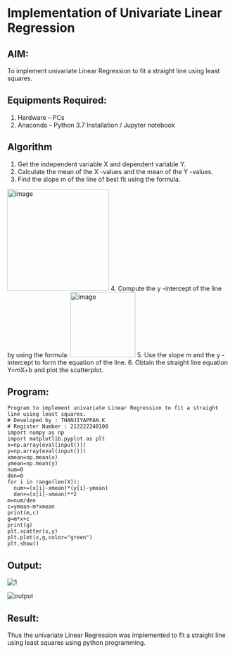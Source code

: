 # Implementation of Univariate Linear Regression
## AIM:
To implement univariate Linear Regression to fit a straight line using least squares.

## Equipments Required:
1. Hardware – PCs
2. Anaconda – Python 3.7 Installation / Jupyter notebook

## Algorithm
1. Get the independent variable X and dependent variable Y.
2. Calculate the mean of the X -values and the mean of the Y -values.
3. Find the slope m of the line of best fit using the formula. 
<img width="231" alt="image" src="https://user-images.githubusercontent.com/93026020/192078527-b3b5ee3e-992f-46c4-865b-3b7ce4ac54ad.png">
4. Compute the y -intercept of the line by using the formula:
<img width="148" alt="image" src="https://user-images.githubusercontent.com/93026020/192078545-79d70b90-7e9d-4b85-9f8b-9d7548a4c5a4.png">
5. Use the slope m and the y -intercept to form the equation of the line.
6. Obtain the straight line equation Y=mX+b and plot the scatterplot.

## Program:
```
Program to implement univariate Linear Regression to fit a straight line using least squares.
# Developed by : THANJIYAPPAN.K
# Register Number : 212222240108
import numpy as np
import matplotlib.pyplot as plt
x=np.array(eval(input()))
y=np.array(eval(input()))
xmean=np.mean(x)
ymean=np.mean(y)
num=0
den=0
for i in range(len(X)):
  num+=(x[i]-xmean)*(y[i]-ymean)
  den+=(x[i]-xmean)**2
m=num/den
c=ymean-m*xmean
print(m,c)
g=m*x+c
print(g)
plt.scatter(x,y)
plt.plot(x,g,color="green")
plt.show()

```


## Output:
![1](https://github.com/22009011/Find-the-best-fit-line-using-Least-Squares-Method/assets/118343461/939b758a-23fc-4711-8fec-3ea3c1cff95f)

![output](https://github.com/22009011/Find-the-best-fit-line-using-Least-Squares-Method/assets/118343461/ff8eadfc-69f9-497f-ab64-7fb2b46f2d27)




## Result:
Thus the univariate Linear Regression was implemented to fit a straight line using least squares using python programming.
